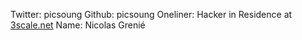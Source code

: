 Twitter: picsoung
Github: picsoung
Oneliner: Hacker in Residence at <a href="http://www.3scale.net/" target="_blank">3scale.net</a>
Name: Nicolas Grenié